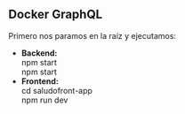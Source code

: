 ## Docker GraphQL

Primero nos paramos en la raíz y ejecutamos:

* **Backend:** \
    npm start \
    npm start
* **Frontend:** \
    cd saludofront-app \
    npm run dev 

